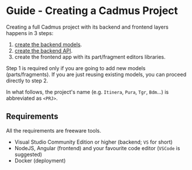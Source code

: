 # Guide - Creating a Cadmus Project

Creating a full Cadmus project with its backend and frontend layers happens in 3 steps:

1. [create the backend models](./backend.md).
2. [create the backend API](./api.md).
3. create the frontend app with its part/fragment editors libraries.

Step 1 is required only if you are going to add new models (parts/fragments). If you are just reusing existing models, you can proceed directly to step 2.

In what follows, the project's name (e.g. `Itinera`, `Pura`, `Tgr`, `Bdm`...) is abbreviated as `<PRJ>`.

## Requirements

All the requirements are freeware tools.

- Visual Studio Community Edition or higher (backend; `VS` for short)
- NodeJS, Angular (frontend) and your favourite code editor (`VSCode` is suggested)
- Docker (deployment)
